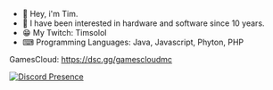 - 👋 Hey, i'm Tim.
- 👀 I have been interested in hardware and software since 10 years.
- 😁 My Twitch: Timsolol
- ⌨ Programming Languages: Java, Javascript, Phyton, PHP

GamesCloud: https://dsc.gg/gamescloudmc 


[![Discord Presence](https://lanyard.cnrad.dev/api/786948447415566336)](https://discord.com/users/786948447415566336)
